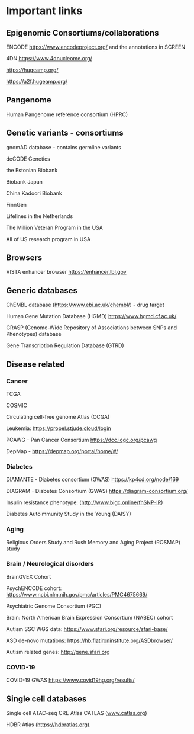 # Important links

## Epigenomic Consortiums/collaborations 

ENCODE https://www.encodeproject.org/ and the annotations in SCREEN 

4DN https://www.4dnucleome.org/

https://hugeamp.org/

https://a2f.hugeamp.org/

## Pangenome

Human Pangenome reference consortium (HPRC)

## Genetic variants - consortiums

gnomAD database - contains germline variants

deCODE Genetics

the Estonian Biobank

Biobank Japan

China Kadoori Biobank

FinnGen

Lifelines in the Netherlands

The Million Veteran Program in the USA

All of US research program in USA

## Browsers

VISTA enhancer browser https://enhancer.lbl.gov

## Generic databases

ChEMBL database (https://www.ebi.ac.uk/chembl/) - drug target

Human Gene Mutation Database (HGMD) https://www.hgmd.cf.ac.uk/

GRASP (Genome-Wide Repository of Associations between SNPs and Phenotypes) database 

Gene Transcription Regulation Database (GTRD) 

## Disease related

### Cancer

TCGA

COSMIC

Circulating cell-free genome Atlas (CCGA)

Leukemia: https://propel.stjude.cloud/login

PCAWG - Pan Cancer Consortium https://dcc.icgc.org/pcawg

DepMap - https://depmap.org/portal/home/#/

### Diabetes

DIAMANTE - Diabetes consortium (GWAS)  https://kp4cd.org/node/169

DIAGRAM - Diabetes Consortium (GWAS) https://diagram-consortium.org/

Insulin resistance phenotype: (http://www.bigc.online/fnSNP-IR) 

Diabetes Autoimmunity Study in the Young (DAISY)

### Aging

Religious Orders Study and Rush Memory and Aging Project (ROSMAP) study

### Brain / Neurological disorders

BrainGVEX Cohort

PsychENCODE cohort:  https://www.ncbi.nlm.nih.gov/pmc/articles/PMC4675669/

Psychiatric Genome Consortium (PGC)

Brain: North American Brain Expression Consortium (NABEC) cohort

Autism SSC WGS data: https://www.sfari.org/resource/sfari-base/

ASD de-novo mutations: https://hb.flatironinstitute.org/ASDbrowser/

Autism related genes: http://gene.sfari.org

### COVID-19

COVID-19 GWAS https://www.covid19hg.org/results/


## Single cell databases

Single cell ATAC-seq CRE Atlas CATLAS (www.catlas.org)

HDBR Atlas (https://hdbratlas.org).

